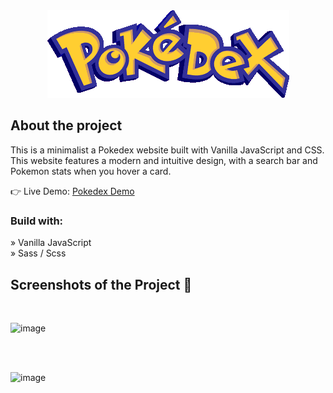 <div align='center'><img src="https://github.com/emodeth/pokedex/blob/master/logo.png"/></div>

<h2>About the project</h2>

<p>This is a minimalist a Pokedex website built with Vanilla JavaScript and CSS. This
website features a modern and intuitive design, with a search bar and Pokemon stats when you hover a card.</p>

👉 Live Demo: <a target="_blank" href='https://pokedex-app-emodeth.netlify.app/'>Pokedex Demo</a>

<h3>Build with:</h3>

» Vanilla JavaScript <br>
» Sass / Scss

<h2>Screenshots of the Project 📸</h2>
<br>

![image](https://github.com/emodeth/pokedex/assets/110347611/4e653c33-a485-4f15-bc14-2372b6ea4f3a)

<br><br>

![image](https://github.com/emodeth/pokedex/assets/110347611/d4fa994b-fa3d-4e0a-9970-282ec0349935)

